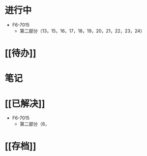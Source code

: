 # 进行中
- F6-7015
	- 第二部分（13，15，16，17，18，19，20，21，22，23，24）
# [[待办]]

# 笔记

# [[已解决]]
- F6-7015
	- 第二部分（6，
# [[存档]]